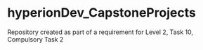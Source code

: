 # hyperionDev_CapstoneProjects
Repository created as part of a requirement for Level 2, Task 10, Compulsory Task 2
